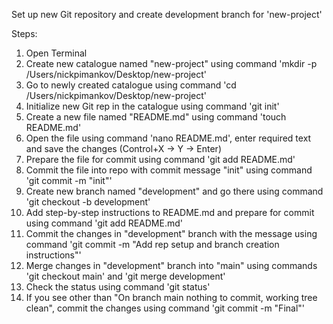 Set up new Git repository and create development branch for 'new-project'

Steps:
1. Open Terminal
2. Create new catalogue named "new-project" using command 'mkdir -p /Users/nickpimankov/Desktop/new-project'
3. Go to newly created catalogue using command 'cd /Users/nickpimankov/Desktop/new-project'
4. Initialize new Git rep in the catalogue using command 'git init'
5. Create a new file named "README.md" using command 'touch README.md'
6. Open the file using command 'nano README.md', enter required text and save the changes (Control+X -> Y -> Enter)
7. Prepare the file for commit using command 'git add README.md'
8. Commit the file into repo with commit message "init" using command 'git commit -m "init"'
9. Create new branch named "development" and go there using command 'git checkout -b development'
10. Add step-by-step instructions to README.md and prepare for commit using command 'git add README.md'
11. Commit the changes in "development" branch with the message using command 'git commit -m "Add rep setup and branch creation instructions"'
12. Merge changes in "development" branch into "main" using commands 'git checkout main' and 'git merge development'
13. Check the status using command 'git status'
14. If you see other than "On branch main nothing to commit, working tree clean", commit the changes using command 'git commit -m "Final"'

